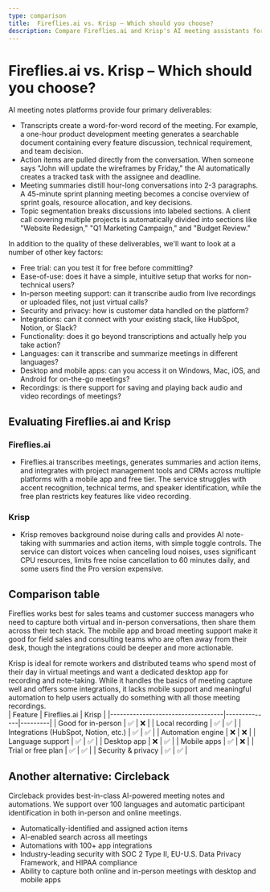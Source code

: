 ```yaml
---
type: comparison
title:  Fireflies.ai vs. Krisp – Which should you choose?
description: Compare Fireflies.ai and Krisp's AI meeting assistants for transcription, note-taking, and noise cancellation. Plus, discover Circleback as an alternative solution.
---
```


# Fireflies.ai vs. Krisp – Which should you choose?  
AI meeting notes platforms provide four primary deliverables:  
  
* Transcripts create a word-for-word record of the meeting. For example, a one-hour product development meeting generates a searchable document containing every feature discussion, technical requirement, and team decision.  
* Action items are pulled directly from the conversation. When someone says "John will update the wireframes by Friday," the AI automatically creates a tracked task with the assignee and deadline.  
* Meeting summaries distill hour-long conversations into 2-3 paragraphs. A 45-minute sprint planning meeting becomes a concise overview of sprint goals, resource allocation, and key decisions.  
* Topic segmentation breaks discussions into labeled sections. A client call covering multiple projects is automatically divided into sections like "Website Redesign," "Q1 Marketing Campaign," and "Budget Review."  
  
In addition to the quality of these deliverables, we'll want to look at a number of other key factors:  
  
* Free trial: can you test it for free before committing?  
* Ease-of-use: does it have a simple, intuitive setup that works for non-technical users?  
* In-person meeting support: can it transcribe audio from live recordings or uploaded files, not just virtual calls?  
* Security and privacy: how is customer data handled on the platform?  
* Integrations: can it connect with your existing stack, like HubSpot, Notion, or Slack?  
* Functionality: does it go beyond transcriptions and actually help you take action?  
* Languages: can it transcribe and summarize meetings in different languages?  
* Desktop and mobile apps: can you access it on Windows, Mac, iOS, and Android for on-the-go meetings?  
* Recordings: is there support for saving and playing back audio and video recordings of meetings?    
## Evaluating Fireflies.ai and Krisp  
### Fireflies.ai
* Fireflies.ai transcribes meetings, generates summaries and action items, and integrates with project management tools and CRMs across multiple platforms with a mobile app and free tier. The service struggles with accent recognition, technical terms, and speaker identification, while the free plan restricts key features like video recording.

### Krisp
* Krisp removes background noise during calls and provides AI note-taking with summaries and action items, with simple toggle controls. The service can distort voices when canceling loud noises, uses significant CPU resources, limits free noise cancellation to 60 minutes daily, and some users find the Pro version expensive.  
## Comparison table    
Fireflies works best for sales teams and customer success managers who need to capture both virtual and in-person conversations, then share them across their tech stack. The mobile app and broad meeting support make it good for field sales and consulting teams who are often away from their desk, though the integrations could be deeper and more actionable.

Krisp is ideal for remote workers and distributed teams who spend most of their day in virtual meetings and want a dedicated desktop app for recording and note-taking. While it handles the basics of meeting capture well and offers some integrations, it lacks mobile support and meaningful automation to help users actually do something with all those meeting recordings.  
| Feature                           | Fireflies.ai | Krisp   |
|-----------------------------------|--------------|---------|
| Good for in-person                | ✅           | ❌      |
| Local recording                   | ✅           | ✅      |
| Integrations (HubSpot, Notion, etc.) | ✅        | ✅      |
| Automation engine                 | ❌           | ❌      |
| Language support                  | ✅           | ✅      |
| Desktop app                       | ❌           | ✅      |
| Mobile apps                       | ✅           | ❌      |
| Trial or free plan                | ✅           | ✅      |
| Security & privacy                | ✅           | ✅      |  
## Another alternative: Circleback  
Circleback provides best-in-class AI-powered meeting notes and automations. We support over 100 languages and automatic participant identification in both in-person and online meetings.  
  
* Automatically-identified and assigned action items  
* AI-enabled search across all meetings  
* Automations with 100+ app integrations  
* Industry-leading security with SOC 2 Type II, EU-U.S. Data Privacy Framework, and HIPAA compliance  
* Ability to capture both online and in-person meetings with desktop and mobile apps  